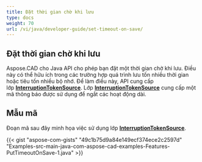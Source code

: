 ```yaml
---
title: Đặt thời gian chờ khi lưu
type: docs
weight: 70
url: /vi/java/developer-guide/set-timeout-on-save/
---
```


## **Đặt thời gian chờ khi lưu**

Aspose.CAD cho Java API cho phép bạn đặt một thời gian chờ khi lưu. Điều này có thể hữu ích trong các trường hợp quá trình lưu tốn nhiều thời gian hoặc tiêu tốn nhiều bộ nhớ. Để làm điều này, API cung cấp lớp [**InterruptionTokenSource**](https://reference.aspose.com/cad/java/com.aspose.cad/InterruptionTokenSource). Lớp [**InterruptionTokenSource**](https://reference.aspose.com/cad/java/com.aspose.cad/InterruptionTokenSource) cung cấp một mã thông báo được sử dụng để ngắt các hoạt động dài.

## Mẫu mã

Đoạn mã sau đây minh họa việc sử dụng lớp [**InterruptionTokenSource**](https://reference.aspose.com/cad/java/com.aspose.cad/InterruptionTokenSource).

{{< gist "aspose-com-gists" "49c1b75d9a84e149ecf374ece2c2597d" "Examples-src-main-java-com-aspose-cad-examples-Features-PutTimeoutOnSave-1.java" >}}
